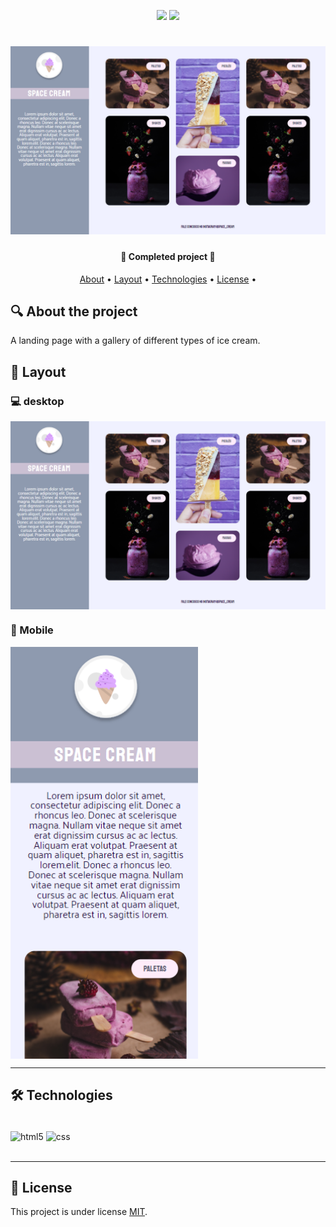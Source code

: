 <p align="center">
  <img src="https://img.shields.io/static/v1?label=license&message=MIT&color=8022F5&style=flat">
  <img src="https://img.shields.io/static/v1?label=languages&message=2&color=A8A60C&style=flat">
</p>

<h1 align="center">
    <img alt="Banner do projeto" title="#" src="./assets/images/projeto08.extra.preview.png" />
</h1>

<h4 align="center">
	🚀 Completed project 🚀
</h4>

<p align="center">
 <a href="#-About">About</a> •
 <a href="#-layout">Layout</a> •
 <a href="#-Technologies">Technologies</a> •
 <a href="#-license">License</a> •
</p>

## 🔍 About the project

A landing page with a gallery of different types of ice cream.

## 🎨 Layout

### 💻 desktop

<p align="center" style="display: flex; align-items: flex-start; flex-direction: column; justify-content: center; gap: 200px;">
  <img alt="Banner do projeto para desktop" title="#" src="./assets/images/projeto08.extra.preview.png" width="600px">
</p>

### 📱 Mobile

<p align="center" style="display: flex; align-items: flex-start; gap: 200px; flex-wrap: wrap;">
  <img alt="Banner do projeto para mobile com o tema claro" title="#" src="./assets/images/projeto08.extra.mobile.preview.png" width="300px">
</p>

---

## 🛠 Technologies

<div style="display: inline_block"><br/>
  <img align="center" alt="html5" src="https://img.shields.io/badge/HTML5-E34F26?style=for-the-badge&logo=html5&logoColor=white" />
  <img align="center" alt="css" src="https://img.shields.io/badge/CSS3-1572B6?style=for-the-badge&logo=css3&logoColor=white" />
</div><br/>

---

## 📝 License

This project is under license [MIT](./LICENSE).

